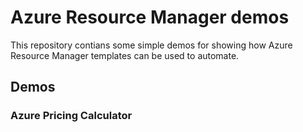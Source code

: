 # Azure Resource Manager demos

This repository contians some simple demos for showing how Azure Resource Manager templates can be used to automate.

## Demos

### Azure Pricing Calculator


